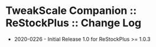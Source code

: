# TweakScale Companion :: ReStockPlus :: Change Log


* 2020-0226 - Initial Release 1.0 for ReStockPlus >= 1.0.3
